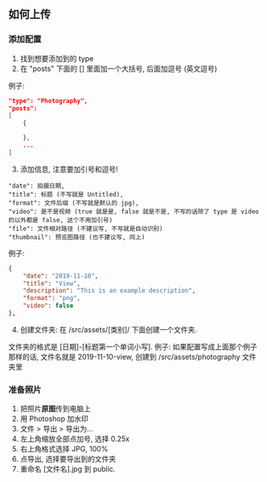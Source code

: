 ## 如何上传

### 添加配置

1. 找到想要添加到的 type
2. 在 "posts" 下面的 [] 里面加一个大括号, 后面加逗号 (英文逗号)

例子:
```json
"type": "Photography",
"posts":
[
    {

    },
    ...
]
```

3. 添加信息, 注意要加引号和逗号!

```
"date": 拍摄日期,
"title": 标题 (不写就是 Untitled),
"format": 文件后缀 (不写就是默认的 jpg),
"video": 是不是视频 (true 就是是, false 就是不是, 不写的话除了 type 是 video 的以外都是 false, 这个不用加引号)
"file": 文件相对路径 (不建议写, 不写就是自动识别)
"thumbnail": 预览图路径 (也不建议写, 同上)
```

例子:

```json
{
    "date": "2019-11-10",
    "title": "View",
    "description": "This is an example description",
    "format": "png",
    "video": false
},
```

4. 创建文件夹: 在 /src/assets/[类别]/ 下面创建一个文件夹.

文件夹的格式是 [日期]-[标题第一个单词小写].
例子: 如果配置写成上面那个例子那样的话, 
文件名就是 2019-11-10-view,
创建到 /src/assets/photography 文件夹里


### 准备照片

1. 把照片**原图**传到电脑上
2. 用 Photoshop 加水印
3. 文件 > 导出 > 导出为...
4. 左上角缩放全部点加号, 选择 0.25x
5. 右上角格式选择 JPG, 100%
6. 点导出, 选择要导出到的文件夹
7. 重命名 [文件名].jpg 到 public.
